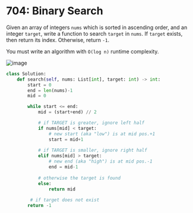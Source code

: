 # 704: Binary Search

Given an array of integers `nums` which is sorted in ascending order, and an integer `target`, write a function to search `target` in `nums`. If `target` exists, then return its index. Otherwise, return `-1`.

You must write an algorithm with `O(log n)` runtime complexity.

![image](https://user-images.githubusercontent.com/76984271/235500086-6b12bed2-9da6-4b9a-8def-a65f4a7454ef.png)

```python
class Solution:
    def search(self, nums: List[int], target: int) -> int:
        start = 0
        end = len(nums)-1
        mid = 0

        while start <= end:
            mid = (start+end) // 2

            # if TARGET is greater, ignore left half
            if nums[mid] < target:
                # new start (aka "low") is at mid pos.+1
                start = mid+1
            
            # if TARGET is smaller, ignore right half
            elif nums[mid] > target:
                # new end (aka "high") is at mid pos.-1
                end = mid-1
            
            # otherwise the target is found
            else:
                return mid
    
         # if target does not exist
        return -1
```
